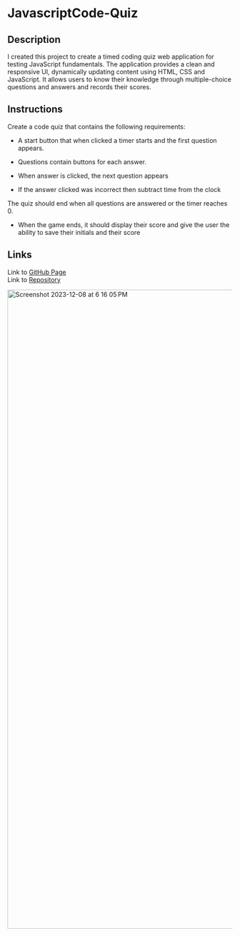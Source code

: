 # JavascriptCode-Quiz

## Description

I created this project to create a timed coding quiz web application for testing JavaScript fundamentals. The application provides a clean and responsive UI, dynamically updating content using HTML, CSS and JavaScript. It allows users to know their knowledge through multiple-choice questions and answers and records their scores.

## Instructions

Create a code quiz that contains the following requirements:

* A start button that when clicked a timer starts and the first question appears.

* Questions contain buttons for each answer.

* When answer is clicked, the next question appears

* If the answer clicked was incorrect then subtract time from the clock

The quiz should end when all questions are answered or the timer reaches 0.

* When the game ends, it should display their score and give the user the ability to save their initials and their score

## Links
   Link to <a href= "https://timiwesky.github.io/JavascriptCode-Quiz">GitHub Page</a>
   <br>
   Link to <a href= "https://github.com/Timiwesky/JavascriptCode-Quiz">Repository</a>

<img width="1432" alt="Screenshot 2023-12-08 at 6 16 05 PM" src="https://github.com/Timiwesky/JavascriptCode-Quiz/assets/115565053/515976d3-5a13-4c0c-b3bc-72fab4a4c158">


